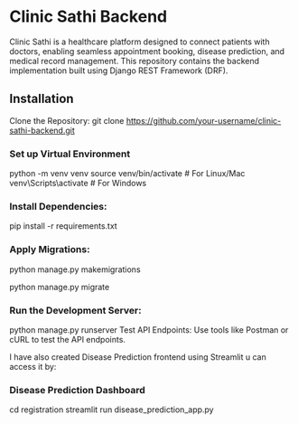 # Clinic Sathi Backend
Clinic Sathi is a healthcare platform designed to connect patients with doctors, enabling seamless appointment booking, disease prediction, and medical record management. 
This repository contains the backend implementation built using Django REST Framework (DRF).

## Installation
Clone the Repository:
git clone https://github.com/your-username/clinic-sathi-backend.git

### Set up Virtual Environment
python -m venv venv
source venv/bin/activate  # For Linux/Mac
venv\Scripts\activate     # For Windows

### Install Dependencies:
pip install -r requirements.txt

### Apply Migrations:
python manage.py makemigrations

python manage.py migrate

### Run the Development Server:
python manage.py runserver
Test API Endpoints: Use tools like Postman or cURL to test the API endpoints.

I have also created Disease Prediction frontend using Streamlit u can access it by:

### Disease Prediction Dashboard
cd registration
streamlit run disease_prediction_app.py
